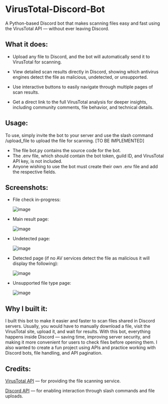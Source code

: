 # VirusTotal-Discord-Bot
A Python-based Discord bot that makes scanning files easy and fast using the VirusTotal API — without ever leaving Discord.

## What it does:
- Upload any file to Discord, and the bot will automatically send it to VirusTotal for scanning.

- View detailed scan results directly in Discord, showing which antivirus engines detect the file as malicious, undetected, or unsupported.

- Use interactive buttons to easily navigate through multiple pages of scan results.

- Get a direct link to the full VirusTotal analysis for deeper insights, including community comments, file behavior, and technical details.

## Usage:
To use, simply invite the bot to your server and use the slash command /upload_file to upload the file for scanning. [TO BE IMPLEMENTED]

- The file bot.py contains the source code for the bot.
- The .env file, which should contain the bot token, guild ID, and VirusTotal API key, is not included.
- Anyone wishing to use the bot must create their own .env file and add the respective fields.

## Screenshots: 
- File check in-progress:


   ![image](https://github.com/user-attachments/assets/5db198ee-f9f2-40f2-be1d-d25685fa4bd0)

- Main result page:


  ![image](https://github.com/user-attachments/assets/69d21647-a2e5-4f8c-bae0-028368c448b1)

- Undetected page:

  
  ![image](https://github.com/user-attachments/assets/a19f003f-561e-4bd3-8d80-841702fc45b2)

- Detected page (if no AV services detect the file as malicious it will display the following):


  ![image](https://github.com/user-attachments/assets/c936528c-5f6c-48ba-a7a2-e26b628f0c91)

- Unsupported file type page:


  ![image](https://github.com/user-attachments/assets/37416582-dd85-4f4e-afb7-ae22ed69edc7)

## Why I built it:
I built this bot to make it easier and faster to scan files shared in Discord servers. Usually, you would have to manually download a file, visit the VirusTotal site, upload it, and wait for results.
With this bot, everything happens inside Discord — saving time, improving server security, and making it more convenient for users to check files before opening them.
I also wanted to create a fun project using APIs and practice working with Discord bots, file handling, and API pagination.

## Credits:
[VirusTotal API](https://docs.virustotal.com/reference/overview) — for providing the file scanning service.

[Discord API](https://discord.com/developers/docs/intro) — for enabling interaction through slash commands and file uploads.


